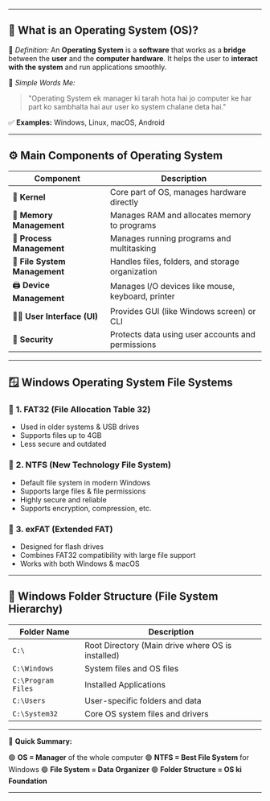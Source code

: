 
---

## 🔷 **What is an Operating System (OS)?**

📌 *Definition:*
An **Operating System** is a **software** that works as a **bridge** between the **user** and the **computer hardware**.
It helps the user to **interact with the system** and run applications smoothly.

🧠 *Simple Words Me:*

> "Operating System ek manager ki tarah hota hai jo computer ke har part ko sambhalta hai aur user ko system chalane deta hai."

✅ **Examples:** Windows, Linux, macOS, Android

---

## ⚙️ **Main Components of Operating System**

| Component                     | Description                                       |
| ----------------------------- | ------------------------------------------------- |
| 🔧 **Kernel**                 | Core part of OS, manages hardware directly        |
| 🧠 **Memory Management**      | Manages RAM and allocates memory to programs      |
| 🔄 **Process Management**     | Manages running programs and multitasking         |
| 📂 **File System Management** | Handles files, folders, and storage organization  |
| 🖨️ **Device Management**     | Manages I/O devices like mouse, keyboard, printer |
| 👨‍💻 **User Interface (UI)** | Provides GUI (like Windows screen) or CLI         |
| 🔐 **Security**               | Protects data using user accounts and permissions |

---

## 🪟 **Windows Operating System File Systems**

### 🔸 **1. FAT32 (File Allocation Table 32)**

* Used in older systems & USB drives
* Supports files up to 4GB
* Less secure and outdated

### 🔸 **2. NTFS (New Technology File System)**

* Default file system in modern Windows
* Supports large files & file permissions
* Highly secure and reliable
* Supports encryption, compression, etc.

### 🔸 **3. exFAT (Extended FAT)**

* Designed for flash drives
* Combines FAT32 compatibility with large file support
* Works with both Windows & macOS

---

## 📁 **Windows Folder Structure (File System Hierarchy)**

| Folder Name        | Description                                       |
| ------------------ | ------------------------------------------------- |
| `C:\`              | Root Directory (Main drive where OS is installed) |
| `C:\Windows`       | System files and OS files                         |
| `C:\Program Files` | Installed Applications                            |
| `C:\Users`         | User-specific folders and data                    |
| `C:\System32`      | Core OS system files and drivers                  |

---

📘 **Quick Summary:**

🟢 **OS = Manager** of the whole computer
🟢 **NTFS = Best File System** for Windows
🟢 **File System = Data Organizer**
🟢 **Folder Structure = OS ki Foundation**

---

